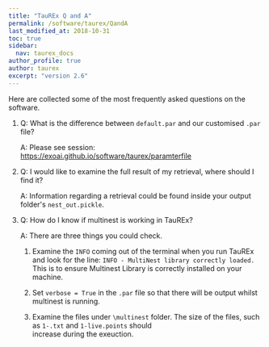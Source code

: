 ```yaml
---
title: "TauREx Q and A"
permalink: /software/taurex/QandA
last_modified_at: 2018-10-31
toc: true
sidebar:
  nav: taurex_docs
author_profile: true
author: taurex
excerpt: "version 2.6"
---
```


Here are collected some of the most frequently asked questions on the software. 

1. Q: What is the difference between `default.par` and our customised `.par` file? 
   
   A: Please see session: <https://exoai.github.io/software/taurex/paramterfile>
   
2. Q: I would like to examine the full result of my retrieval, where should I find it?

   A: Information regarding a retrieval could be found inside your output folder's `nest_out.pickle`.
   
3. Q: How do I know if multinest is working in TauREx?

   A: There are three things you could check. 
   1. Examine the `INFO` coming out of the terminal when you run TauREx and look for the line:
      ```INFO - MultiNest library correctly loaded.```
      This is to ensure Multinest Library is correctly installed on your machine.
   
   2. Set `verbose = True` in the `.par` file so that there will be output whilst multinest is running. 
   3. Examine the files under `\multinest` folder. The size of the files, such as `1-.txt` and `1-live.points` should \
      increase during the exeuction. 